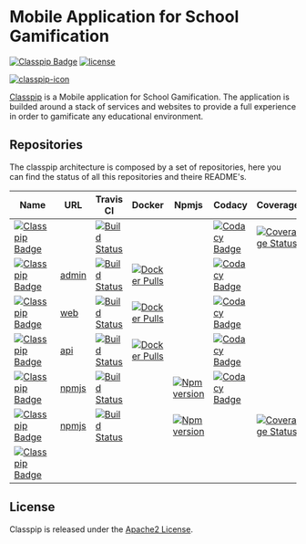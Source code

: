 # Mobile Application for School Gamification

[![Classpip Badge](https://img.shields.io/badge/classpip-mobile%20application-blue.svg)]()
[![license](https://img.shields.io/badge/license-Apache%202.0-blue.svg)]()

[![classpip-icon](https://github.com/classpip/classpip/raw/master/resources/icontext-land.png)](http://www.classpip.com/)

[Classpip](https://www.classpip.com) is a Mobile application for School Gamification. The application is builded around a stack of services and websites to provide a full experience in order to gamificate any educational environment.

## Repositories

The classpip architecture is composed by a set of repositories, here you can find the status of all this repositories and theire README's.

| Name | URL | Travis CI | Docker | Npmjs | Codacy | Coverage |
| ------------- | ------------- | ------------- | ------------- | ------------- | ------------- | ------------- |
| [![Classpip Badge](https://img.shields.io/badge/classpip-mobile-brightgreen.svg)]() |  | [![Build Status](https://travis-ci.org/classpip/classpip-mobile.svg?branch=master)](https://travis-ci.org/classpip/classpip-mobile) |  |  | [![Codacy Badge](https://api.codacy.com/project/badge/Grade/bd643be13e654be1a662a6eea7a43b93)](https://www.codacy.com/app/classpip/classpip-mobile?utm_source=github.com&utm_medium=referral&utm_content=classpip/classpip-mobile&utm_campaign=Badge_Grade) | [![Coverage Status](https://coveralls.io/repos/github/classpip/classpip-mobile/badge.svg?branch=master)](https://coveralls.io/github/classpip/classpip-mobile?branch=master) |
| [![Classpip Badge](https://img.shields.io/badge/classpip-dashboard-brightgreen.svg)]() | [admin](http://admin.classpip.com) | [![Build Status](https://travis-ci.org/classpip/classpip-dashboard.svg?branch=master)](https://travis-ci.org/classpip/classpip-dashboard) | [![Docker Pulls](https://img.shields.io/docker/pulls/classpip/classpip-dashboard.svg?maxAge=2592000)](https://hub.docker.com/r/classpip/classpip-dashboard/) |  | [![Codacy Badge](https://api.codacy.com/project/badge/Grade/c0bc305863284f0a8478cbd963615f44)](https://www.codacy.com/app/classpip/classpip-dashboard?utm_source=github.com&amp;utm_medium=referral&amp;utm_content=classpip/classpip-dashboard&amp;utm_campaign=Badge_Grade) |  |
| [![Classpip Badge](https://img.shields.io/badge/classpip-website-brightgreen.svg)]() | [web](http://www.classpip.com) | [![Build Status](https://travis-ci.org/classpip/classpip-website.svg?branch=master)](https://travis-ci.org/classpip/classpip-website) | [![Docker Pulls](https://img.shields.io/docker/pulls/classpip/classpip-website.svg?maxAge=2592000)](https://hub.docker.com/r/classpip/classpip-website/) |  | [![Codacy Badge](https://api.codacy.com/project/badge/Grade/6d3b729cd3bc4949b9445a717878761e)](https://www.codacy.com/app/classpip/classpip-website?utm_source=github.com&amp;utm_medium=referral&amp;utm_content=classpip/classpip-website&amp;utm_campaign=Badge_Grade) |  |
| [![Classpip Badge](https://img.shields.io/badge/classpip-services-brightgreen.svg)]()  | [api](http://api.classpip.com) | [![Build Status](https://travis-ci.org/classpip/classpip-services.svg?branch=master)](https://travis-ci.org/classpip/classpip-services) | [![Docker Pulls](https://img.shields.io/docker/pulls/classpip/classpip-services.svg?maxAge=2592000)](https://hub.docker.com/r/classpip/classpip-services/) |  | [![Codacy Badge](https://api.codacy.com/project/badge/Grade/bc7f317bf0fd4c83a81a8dd00346dce1)](https://www.codacy.com/app/classpip/classpip-services?utm_source=github.com&utm_medium=referral&utm_content=classpip/classpip-services&utm_campaign=Badge_Grade) |  |
| [![Classpip Badge](https://img.shields.io/badge/classpip-theming-brightgreen.svg)]() | [npmjs](https://www.npmjs.com/package/classpip-theming) | [![Build Status](https://travis-ci.org/classpip/classpip-theming.svg?branch=master)](https://travis-ci.org/classpip/classpip-theming) |  | [![Npm version](http://img.shields.io/npm/v/classpip-theming.svg)](https://www.npmjs.com/package/classpip-theming) | [![Codacy Badge](https://api.codacy.com/project/badge/Grade/bb643b0a9a33451ca9a25b9784078411)](https://www.codacy.com/app/classpip/classpip-theming?utm_source=github.com&amp;utm_medium=referral&amp;utm_content=classpip/classpip-theming&amp;utm_campaign=Badge_Grade) |  |
| [![Classpip Badge](https://img.shields.io/badge/classpip-utils-brightgreen.svg)]() | [npmjs](https://www.npmjs.com/package/classpip-utils) | [![Build Status](https://travis-ci.org/classpip/classpip-utils.svg?branch=master)](https://travis-ci.org/classpip/classpip-utils)  |  | [![Npm version](http://img.shields.io/npm/v/classpip-utils.svg)](https://www.npmjs.com/package/classpip-utils)  |  | [![Coverage Status](https://coveralls.io/repos/github/classpip/classpip-utils/badge.svg?branch=master)](https://coveralls.io/github/classpip/classpip-utils?branch=master) |
| [![Classpip Badge](https://img.shields.io/badge/classpip-infrastructure-brightgreen.svg)]() |  |  |  |  |  |  |

## License

Classpip is released under the [Apache2 License](https://github.com/classpip/classpip-mobile/blob/master/LICENSE).
